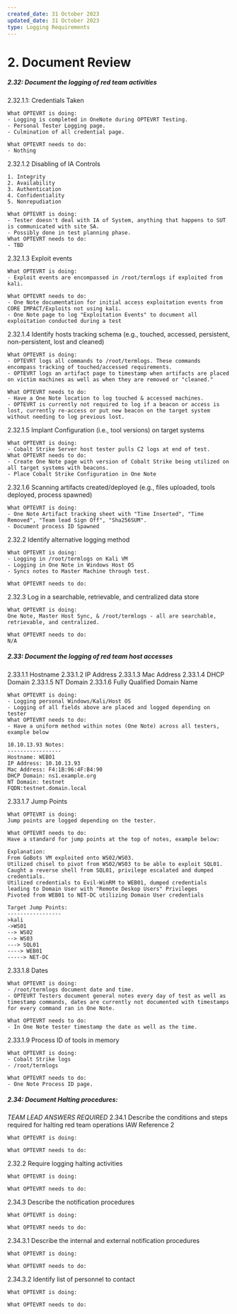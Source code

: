 ```yaml
---
created_date: 31 October 2023
updated_date: 31 October 2023
type: Logging Requirements
---
```

# 2. Document Review
##### 2.32: Document the logging of red team activities

2.32.1.1: Credentials Taken
```
What OPTEVRT is doing:
- Logging is completed in OneNote during OPTEVRT Testing.
- Personal Tester Logging page.
- Culmination of all credential page.

What OPTEVRT needs to do:
- Nothing
```
2.32.1.2 Disabling of IA Controls
```
1. Integrity
2. Availability
3. Authentication
4. Confidentiality
5. Nonrepudiation

What OPTEVRT is doing:
- Tester doesn't deal with IA of System, anything that happens to SUT is communicated with site SA.
- Possibly done in test planning phase.
What OPTEVRT needs to do:
- TBD
```
2.32.1.3 Exploit events
```
What OPTEVRT is doing:
- Exploit events are encompassed in /root/termlogs if exploited from kali.

What OPTEVRT needs to do:
- One Note documentation for initial access exploitation events from CORE IMPACT/Exploits not using kali.
- One Note page to log "Exploitation Events" to document all exploitation conducted during a test
```
2.32.1.4 Identify hosts tracking schema (e.g., touched, accessed, persistent, non-persistent, lost and cleaned)
```
What OPTEVRT is doing:
- OPTEVRT logs all commands to /root/termlogs. These commands encompass tracking of touched/accessed requirements.
- OPTEVRT logs an artifact page to timestamp when artifacts are placed on victim machines as well as when they are removed or "cleaned."

What OPTEVRT needs to do:
- Have a One Note location to log touched & accessed machines.
- OPTEVRT is currently not required to log if a beacon or access is lost, currently re-access or put new beacon on the target system without needing to log previous lost.
```
2.32.1.5 Implant Configuration (i.e., tool versions) on target systems
```
What OPTEVRT is doing:
- Cobalt Strike Server host tester pulls C2 logs at end of test.
What OPTEVRT needs to do:
- Create One Note page with version of Cobalt Strike being utilized on all target systems with beacons.
- Place Cobalt Strike Configuration in One Note
```
2.32.1.6 Scanning artifacts created/deployed (e.g., files uploaded, tools deployed, process spawned)
```
What OPTEVRT is doing:
- One Note Artifact tracking sheet with "Time Inserted", "Time Removed", "Team lead Sign Off", "Sha256SUM".
- Document process ID Spawned
```
2.32.2 Identify alternative logging method
```
What OPTEVRT is doing:
- Logging in /root/termlogs on Kali VM
- Logging in One Note in Windows Host OS
- Syncs notes to Master Machine through test.

What OPTEVRT needs to do:
```
2.32.3 Log in a searchable, retrievable, and centralized data store
```
What OPTEVRT is doing:
One Note, Master Host Sync, & /root/termlogs - all are searchable, retrievable, and centralized.

What OPTEVRT needs to do:
N/A
```
##### 2.33: Document the logging of red team host accesses
2.33.1.1 Hostname
2.33.1.2 IP Address
2.33.1.3 Mac Address
2.33.1.4 DHCP Domain
2.33.1.5 NT Domain
2.33.1.6 Fully Qualified Domain Name
```
What OPTEVRT is doing:
- Logging personal Windows/Kali/Host OS 
- Logging of all fields above are placed and logged depending on tester
What OPTEVRT needs to do:
- Have a uniform method within notes (One Note) across all testers, example below

10.10.13.93 Notes:
-----------------
Hostname: WEB01
IP Address: 10.10.13.93
Mac Address: F4:1B:96:4F:B4:90
DHCP Domain: ns1.example.org
NT Domain: testnet
FQDN:testnet.domain.local

```
2.33.1.7 Jump Points
```
What OPTEVRT is doing:
Jump points are logged depending on the tester.

What OPTEVRT needs to do:
Have a standard for jump points at the top of notes, example below:

Explanation:
From GoBots VM exploited onto WS02/WS03.
Utilized chisel to pivot from WS02/WS03 to be able to exploit SQL01.
Caught a reverse shell from SQL01, privilege escalated and dumped credentials.
Utilized credentials to Evil-WinRM to WEB01, dumped credentials leading to Domain User with "Remote Deskop Users" Privileges
Pivoted from WEB01 to NET-DC utilizing Domain User credentials

Target Jump Points:
-----------------
>kali
->WS01
--> WS02
--> WS03
---> SQL01
----> WEB01
-----> NET-DC
```
2.33.1.8 Dates
```
What OPTEVRT is doing:
- /root/termlogs document date and time. 
- OPTEVRT Testers document general notes every day of test as well as timestamp commands, dates are currently not documented with timestamps for every command ran in One Note.

What OPTEVRT needs to do:
- In One Note tester timestamp the date as well as the time.
```
2.33.1.9 Process ID of tools in memory
```
What OPTEVRT is doing:
- Cobalt Strike logs
- /root/termlogs

What OPTEVRT needs to do:
- One Note Process ID page. 
```
##### 2.34: Document Halting procedures:
*TEAM LEAD ANSWERS REQUIRED*
2.34.1 Describe the conditions and steps required for halting red team operations IAW Reference 2
```
What OPTEVRT is doing:

What OPTEVRT needs to do:
```
2.32.2 Require logging halting activities
```
What OPTEVRT is doing:

What OPTEVRT needs to do:
```
2.34.3 Describe the notification procedures
```
What OPTEVRT is doing:

What OPTEVRT needs to do:
```
2.34.3.1 Describe the internal and external notification procedures
```
What OPTEVRT is doing:

What OPTEVRT needs to do:
```
2.34.3.2 Identify list of personnel to contact
```
What OPTEVRT is doing:

What OPTEVRT needs to do:
```

